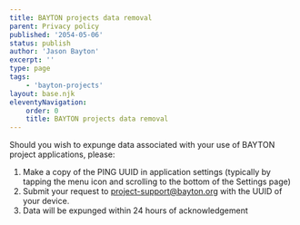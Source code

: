 ```yaml
---
title: BAYTON projects data removal
parent: Privacy policy
published: '2054-05-06'
status: publish
author: 'Jason Bayton'
excerpt: ''
type: page
tags: 
    - 'bayton-projects'
layout: base.njk
eleventyNavigation: 
    order: 0
    title: BAYTON projects data removal
---
```


Should you wish to expunge data associated with your use of BAYTON project applications, please:

1. Make a copy of the PING UUID in application settings (typically by tapping the menu icon and scrolling to the bottom of the Settings page)
2. Submit your request to [project-support@bayton.org](mailto:project-support@bayton.org) with the UUID of your device.
3. Data will be expunged within 24 hours of acknowledgement
